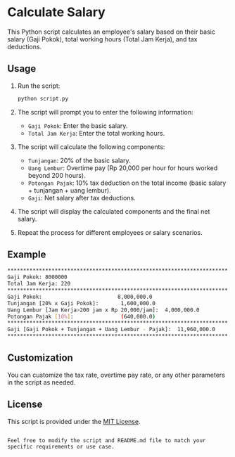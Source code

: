 # Calculate Salary

This Python script calculates an employee's salary based on their basic salary (Gaji Pokok), total working hours (Total Jam Kerja), and tax deductions.

## Usage

1. Run the script:

   ```bash
   python script.py
   ```

2. The script will prompt you to enter the following information:
   - `Gaji Pokok`: Enter the basic salary.
   - `Total Jam Kerja`: Enter the total working hours.

3. The script will calculate the following components:
   - `Tunjangan`: 20% of the basic salary.
   - `Uang Lembur`: Overtime pay (Rp 20,000 per hour for hours worked beyond 200 hours).
   - `Potongan Pajak`: 10% tax deduction on the total income (basic salary + tunjangan + uang lembur).
   - `Gaji`: Net salary after tax deductions.

4. The script will display the calculated components and the final net salary.

5. Repeat the process for different employees or salary scenarios.

## Example

```bash
**********************************************************************
Gaji Pokok: 8000000
Total Jam Kerja: 220
**********************************************************************
Gaji Pokok:                        8,000,000.0
Tunjangan [20% x Gaji Pokok]:       1,600,000.0
Uang Lembur [Jam Kerja>200 jam x Rp 20,000/jam]:  4,000,000.0
Potongan Pajak [10%]:               (640,000.0)
**********************************************************************
Gaji [Gaji Pokok + Tunjangan + Uang Lembur - Pajak]:  11,960,000.0
**********************************************************************
```

## Customization

You can customize the tax rate, overtime pay rate, or any other parameters in the script as needed.

## License

This script is provided under the [MIT License](LICENSE).
```

Feel free to modify the script and README.md file to match your specific requirements or use case.

